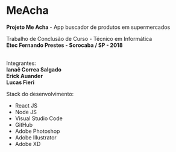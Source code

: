 # MeAcha
<b> Projeto Me Acha </b> - App buscador de produtos em supermercados

Trabalho de Conclusão de Curso - Técnico em Informática
<br>
<b> Etec Fernando Prestes - Sorocaba / SP - 2018 </b>

<br>
Integrantes:
<br>
<b>Ianaê Correa Salgado
<br>
   Erick Auander
<br>
   Lucas Fieri
</b>

<br>

Stack do desenvolvimento:
<br> 
<ul>
  <li>React JS</li>
  <li>Node JS</li>
  <li>Visual Studio Code</li>
  <li>GitHub</li>
  <li>Adobe Photoshop</li>
  <li>Adobe Illustrator</li>
  <li>Adobe XD</li>
</ul>
